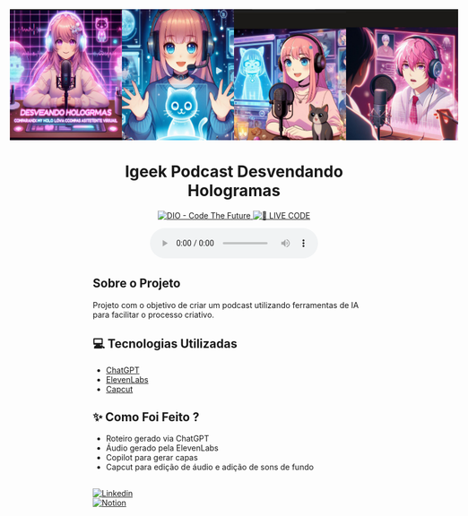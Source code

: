 <div align="center">
  <div style="display: flex; justify-content: center;">
    <img src="./assets/holo4.jpg" width="200">
    <img src="./assets/holo3.jpg" width="200">
    <img src="./assets/holo2.jpg" width="200">
    <img src="./assets/holo1.jpg" width="200">
  </div>
</div>

<h1 align="center">Igeek Podcast Desvendando Hologramas</h1>

<p align="center">
  <a href="https://dio.me/">
    <img src="https://img.shields.io/badge/DIO-Code_The_Future-28DA77?logo=youtube" alt="DIO - Code The Future">
  </a>
  <a href="https://dio.me/">
    <img src="https://img.shields.io/badge/🔴_LIVE_CODE-FF5E72" alt="🔴 LIVE CODE">
  </a>
</p>
<div align="center">
  <audio controls>
    <source src="https://rosanatsf.notion.site/Podcast-Desvendando-Hologramas-b61fb4410b2f4e30bf14d5c784a1806c#14522f363c0047d184f6d55281e8da8f" type="audio/mp3">
  </audio>
</div>

## Sobre o Projeto

Projeto com o objetivo de criar um podcast utilizando ferramentas de IA para facilitar o processo criativo.

## 💻 Tecnologias Utilizadas

- [ChatGPT](https://chat.openai.com/) 
- [ElevenLabs](https://beta.elevenlabs.io/)
- [Capcut](https://www.capcut.com/pt-br/)

## ✨ Como Foi Feito ?

- Roteiro gerado via ChatGPT
- Áudio gerado pela ElevenLabs
- Copilot para gerar capas
- Capcut para edição de áudio e adição de sons de fundo

##

[![Linkedin](https://img.shields.io/badge/RosanaTSF-0077B5?style=for-the-badge&logo=linkedin&logoColor=white)](https://www.linkedin.com/in/rosanatsf/) <br/>
[![Notion](https://img.shields.io/badge/RosanaTSF-000000?style=for-the-badge&logo=notion&logoColor=white)](https://www.notion.so/rosanatsf/Rosanatsf)

##
